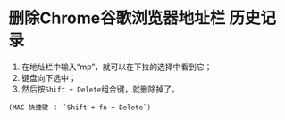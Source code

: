 # 删除Chrome谷歌浏览器地址栏 历史记录

1. 在地址栏中输入“mp”，就可以在下拉的选择中看到它；
2. 键盘向下选中；
3. 然后按`Shift + Delete`组合键，就删除掉了。

```text
(MAC 快捷键 ： `Shift + fn + Delete`)
```

